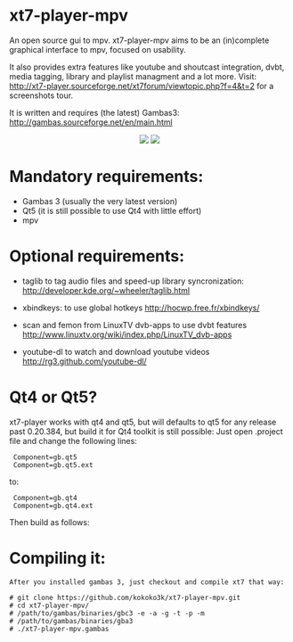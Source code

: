 xt7-player-mpv
======
An open source gui to mpv.
xt7-player-mpv aims to be an (in)complete graphical interface to mpv, focused on usability.

It also provides extra features like youtube and shoutcast integration, dvbt,
media tagging, library and playlist managment and a lot more.
Visit: http://xt7-player.sourceforge.net/xt7forum/viewtopic.php?f=4&t=2
for a screenshots tour.

It is written and requires (the latest) Gambas3:
http://gambas.sourceforge.net/en/main.html

<p align="center">
 <img src="http://wpage.unina.it/aorefice/sharevari/xt7-player-mpv-github-shots/main.jpg"</img>
 <img src="http://wpage.unina.it/aorefice/sharevari/xt7-player-mpv-github-shots/music.jpg"</img>
</p>


Mandatory requirements:
======
  * Gambas 3 (usually the very latest version)
  * Qt5 (it is still possible to use Qt4 with little effort)
  * mpv



Optional requirements:
======
  * taglib to tag audio files and speed-up library syncronization:
  http://developer.kde.org/~wheeler/taglib.html

  * xbindkeys: to use global hotkeys
  http://hocwp.free.fr/xbindkeys/

  * scan and femon from LinuxTV dvb-apps to use dvbt features
  http://www.linuxtv.org/wiki/index.php/LinuxTV_dvb-apps

  * youtube-dl to watch and download youtube videos
  http://rg3.github.com/youtube-dl/


Qt4 or Qt5?
======
xt7-player works with qt4 and qt5,
but will defaults to qt5 for any release past 0.20.384,
but build it for Qt4 toolkit is still possible:
Just open .project file and change the following lines:
```
 Component=gb.qt5
 Component=gb.qt5.ext
```
to:
```
 Component=gb.qt4
 Component=gb.qt4.ext
```
 
Then build as follows:


Compiling it:
======
```
After you installed gambas 3, just checkout and compile xt7 that way:

# git clone https://github.com/kokoko3k/xt7-player-mpv.git
# cd xt7-player-mpv/
# /path/to/gambas/binaries/gbc3 -e -a -g -t -p -m
# /path/to/gambas/binaries/gba3
# ./xt7-player-mpv.gambas
```



